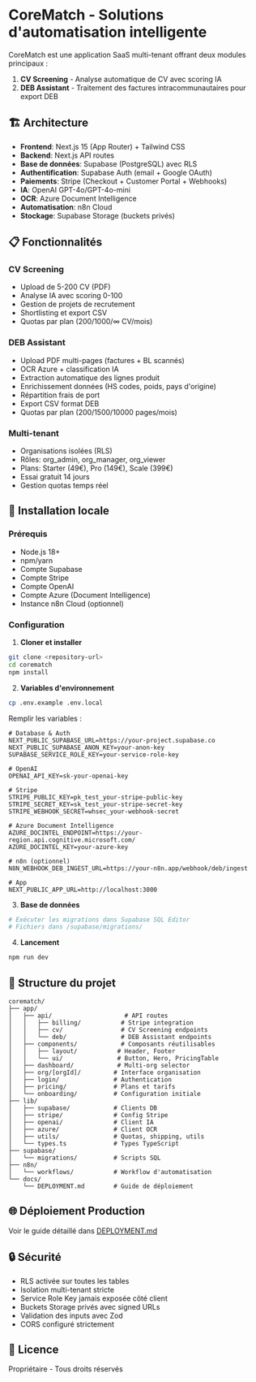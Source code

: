 # CoreMatch - Solutions d'automatisation intelligente

CoreMatch est une application SaaS multi-tenant offrant deux modules principaux :

1. **CV Screening** - Analyse automatique de CV avec scoring IA
2. **DEB Assistant** - Traitement des factures intracommunautaires pour export DEB

## 🏗️ Architecture

- **Frontend**: Next.js 15 (App Router) + Tailwind CSS
- **Backend**: Next.js API routes
- **Base de données**: Supabase (PostgreSQL) avec RLS
- **Authentification**: Supabase Auth (email + Google OAuth)
- **Paiements**: Stripe (Checkout + Customer Portal + Webhooks)
- **IA**: OpenAI GPT-4o/GPT-4o-mini
- **OCR**: Azure Document Intelligence
- **Automatisation**: n8n Cloud
- **Stockage**: Supabase Storage (buckets privés)

## 📋 Fonctionnalités

### CV Screening
- Upload de 5-200 CV (PDF)
- Analyse IA avec scoring 0-100
- Gestion de projets de recrutement
- Shortlisting et export CSV
- Quotas par plan (200/1000/∞ CV/mois)

### DEB Assistant
- Upload PDF multi-pages (factures + BL scannés)
- OCR Azure + classification IA
- Extraction automatique des lignes produit
- Enrichissement données (HS codes, poids, pays d'origine)
- Répartition frais de port
- Export CSV format DEB
- Quotas par plan (200/1500/10000 pages/mois)

### Multi-tenant
- Organisations isolées (RLS)
- Rôles: org_admin, org_manager, org_viewer
- Plans: Starter (49€), Pro (149€), Scale (399€)
- Essai gratuit 14 jours
- Gestion quotas temps réel

## 🚀 Installation locale

### Prérequis

- Node.js 18+
- npm/yarn
- Compte Supabase
- Compte Stripe
- Compte OpenAI
- Compte Azure (Document Intelligence)
- Instance n8n Cloud (optionnel)

### Configuration

1. **Cloner et installer**
```bash
git clone <repository-url>
cd corematch
npm install
```

2. **Variables d'environnement**
```bash
cp .env.example .env.local
```

Remplir les variables :
```env
# Database & Auth
NEXT_PUBLIC_SUPABASE_URL=https://your-project.supabase.co
NEXT_PUBLIC_SUPABASE_ANON_KEY=your-anon-key
SUPABASE_SERVICE_ROLE_KEY=your-service-role-key

# OpenAI
OPENAI_API_KEY=sk-your-openai-key

# Stripe
STRIPE_PUBLIC_KEY=pk_test_your-stripe-public-key
STRIPE_SECRET_KEY=sk_test_your-stripe-secret-key
STRIPE_WEBHOOK_SECRET=whsec_your-webhook-secret

# Azure Document Intelligence
AZURE_DOCINTEL_ENDPOINT=https://your-region.api.cognitive.microsoft.com/
AZURE_DOCINTEL_KEY=your-azure-key

# n8n (optionnel)
N8N_WEBHOOK_DEB_INGEST_URL=https://your-n8n.app/webhook/deb/ingest

# App
NEXT_PUBLIC_APP_URL=http://localhost:3000
```

3. **Base de données**
```bash
# Exécuter les migrations dans Supabase SQL Editor
# Fichiers dans /supabase/migrations/
```

4. **Lancement**
```bash
npm run dev
```

## 📁 Structure du projet

```
corematch/
├── app/
│   ├── api/                    # API routes
│   │   ├── billing/           # Stripe integration
│   │   ├── cv/                # CV Screening endpoints
│   │   └── deb/               # DEB Assistant endpoints
│   ├── components/            # Composants réutilisables
│   │   ├── layout/           # Header, Footer
│   │   └── ui/               # Button, Hero, PricingTable
│   ├── dashboard/            # Multi-org selector
│   ├── org/[orgId]/         # Interface organisation
│   ├── login/               # Authentication
│   ├── pricing/             # Plans et tarifs
│   └── onboarding/          # Configuration initiale
├── lib/
│   ├── supabase/            # Clients DB
│   ├── stripe/              # Config Stripe
│   ├── openai/              # Client IA
│   ├── azure/               # Client OCR
│   ├── utils/               # Quotas, shipping, utils
│   └── types.ts             # Types TypeScript
├── supabase/
│   └── migrations/          # Scripts SQL
├── n8n/
│   └── workflows/           # Workflow d'automatisation
└── docs/
    └── DEPLOYMENT.md        # Guide de déploiement
```

## 🌐 Déploiement Production

Voir le guide détaillé dans [DEPLOYMENT.md](./DEPLOYMENT.md)

## 🔒 Sécurité

- RLS activée sur toutes les tables
- Isolation multi-tenant stricte
- Service Role Key jamais exposée côté client
- Buckets Storage privés avec signed URLs
- Validation des inputs avec Zod
- CORS configuré strictement

## 📝 Licence

Propriétaire - Tous droits réservés
